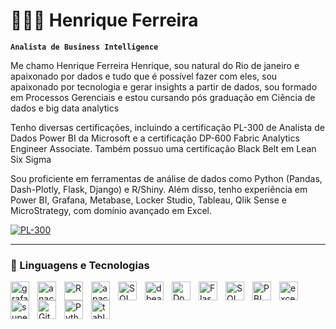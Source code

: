 # 👩🏻‍💻 Henrique Ferreira

**`Analista de Business Intelligence`**

Me chamo Henrique Ferreira Henrique, sou natural do Rio de janeiro e apaixonado por dados e tudo que é possível fazer com eles, sou apaixonado por tecnologia e gerar insights a partir de dados, sou formado em Processos Gerenciais e estou cursando pós graduação em Ciência de dados e big data analytics

Tenho diversas certificações, incluindo a certificação PL-300 de Analista de Dados Power BI da Microsoft e a certificação DP-600 Fabric Analytics Engineer Associate. Também possuo uma certificação Black Belt em Lean Six Sigma

Sou proficiente em ferramentas de análise de dados como Python (Pandas, Dash-Plotly, Flask, Django) e R/Shiny. Além disso, tenho experiência em Power BI, Grafana, Metabase, Locker Studio, Tableau, Qlik Sense e MicroStrategy, com domínio avançado em Excel.

<p align="left">
    <a href="https://learn.microsoft.com/pt-br/users/henriqueferreira-3592/credentials/1bce21e2be153ae5">
        <img 
            alt="PL-300" 
            title="Certificação PL-300" 
            src="https://i.imgur.com/FXSmrCj.png"
        />
    </a>
</p>

---

### 🤖 Linguagens e Tecnologias

<img 
    align="left" 
    alt="grafana"
    title="grafana" 
    width="30px" 
    style="padding-right: 10px;" 
    src="https://cdn.jsdelivr.net/gh/devicons/devicon@latest/icons/grafana/grafana-original.svg" 
/>
<img 
    align="left" 
    alt="anaconda" 
    title="anaconda"
    width="30px" 
    style="padding-right: 10px;" 
    src="https://cdn.jsdelivr.net/gh/devicons/devicon@latest/icons/anaconda/anaconda-original.svg" 
/>
<img 
    align="left" 
    alt="R" 
    title="R"
    width="30px" 
    style="padding-right: 10px;" 
    src="https://cdn.jsdelivr.net/gh/devicons/devicon@latest/icons/r/r-original.svg" 
/>
<img 
    align="left" 
    alt="apachespark"
    title="apachespark" 
    width="30px" 
    style="padding-right: 10px;" 
    src="https://cdn.jsdelivr.net/gh/devicons/devicon@latest/icons/apachespark/apachespark-original.svg" 
/>
<img 
    align="left" 
    alt="SQL"
    title="SQL" 
    width="30px" 
    style="padding-right: 10px;" 
    src="https://cdn.jsdelivr.net/gh/devicons/devicon@latest/icons/azuresqldatabase/azuresqldatabase-original.svg" 
/>
<img 
    align="left" 
    alt="dbeaver" 
    title="dbeaver"
    width="30px" 
    style="padding-right: 10px;" 
    src="https://cdn.jsdelivr.net/gh/devicons/devicon@latest/icons/dbeaver/dbeaver-original.svg" 
/>
<img 
    align="left" 
    alt="Docker"
    title="Docker" 
    width="30px" 
    style="padding-right: 10px;" 
    src="https://cdn.jsdelivr.net/gh/devicons/devicon@latest/icons/docker/docker-original-wordmark.svg" 
/>
<img 
    align="left" 
    alt="Flask" 
    title="Flask"
    width="30px" 
    style="padding-right: 10px;" 
    background-color= "white;"
    src="https://cdn.jsdelivr.net/gh/devicons/devicon@latest/icons/plotly/plotly-original-wordmark.svg" 
/>
<img 
    align="left" 
    alt="SQLSERVER" 
    title="SQLSERVER"
    width="30px" 
    style="padding-right: 10px;" 
    src="https://cdn.jsdelivr.net/gh/devicons/devicon@latest/icons/microsoftsqlserver/microsoftsqlserver-original-wordmark.svg" 
/>
<img 
    align="left" 
    alt="PBI" 
    title="PBI"
    width="30px" 
    style="padding-right: 10px;" 
    src="https://i.imgur.com/c2gpt3a.png" 
/>
<img 
    align="left" 
    alt="excel" 
    title="excel"
    width="30px" 
    style="padding-right: 10px;" 
    src="https://i.imgur.com/4AYlNW5.png" 
/>
<img 
    align="left" 
    alt="superset" 
    title="superset"
    width="30px" 
    style="padding-right: 10px;" 
    src="https://i.imgur.com/Zm9c2sx.png" 
/>
<img 
    align="left" 
    alt="Git" 
    title="Git"
    width="30px" 
    style="padding-right: 10px;" 
    src="https://cdn.jsdelivr.net/gh/devicons/devicon@latest/icons/git/git-original.svg" 
/>
<img 
    align="left" 
    alt="Python" 
    title="Python"
    width="30px" 
    style="padding-right: 10px;" 
    src="https://cdn.jsdelivr.net/gh/devicons/devicon@latest/icons/python/python-original.svg" 
/>
<img 
    align="left" 
    alt="tableau" 
    title="tableau"
    width="30px" 
    style="padding-right: 10px;" 
    src="https://i.imgur.com/gao2XtB.png" 
/>

<br/>
<br/>

<!-- ### 📊 Estatísticas -->

<!-- <p>
  <img
    align="left"
    alt="GitHub Stats"
    height="200"
    style="padding-right: 10px;"
    src="https://github-readme-stats.vercel.app/api?username=Larissakich&show_icons=true&theme=tokyonight&include_all_commits=true&locale=pt-br"
  />

<img
      align="left"
      alt="GitHub Stats"
      height="200"
      src="https://github-readme-stats.vercel.app/api/top-langs/?username=larissakich&theme=tokyonight&layout=compact&custom_title=Tecnologias&langs_count=9"
  />

</p> -->
